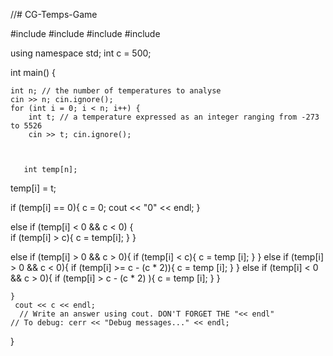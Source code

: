 //# CG-Temps-Game


#include <iostream>
#include <string>
#include <vector>
#include <algorithm>

   

using namespace std;
   int c = 500;


int main()
{


    
    int n; // the number of temperatures to analyse
    cin >> n; cin.ignore();
    for (int i = 0; i < n; i++) {
        int t; // a temperature expressed as an integer ranging from -273 to 5526
        cin >> t; cin.ignore();

 

       int temp[n];
 temp[i] = t;

 if (temp[i] == 0){
            c = 0;
            cout << "0" << endl;
           }
           
else if (temp[i] < 0 && c < 0) {  
    if (temp[i] > c){
        c = temp[i];
    }
}

else if (temp[i] > 0 && c > 0){
  if (temp[i] < c){
        c = temp [i];
  }
}
else if (temp[i] > 0 && c < 0){
  if (temp[i] >= c - (c * 2)){
        c = temp [i];
}
}
else if (temp[i] < 0 && c > 0){
  if (temp[i] > c - (c * 2)  ){
        c = temp [i];
  }
}
 

    }
     cout << c << endl;
      // Write an answer using cout. DON'T FORGET THE "<< endl"
    // To debug: cerr << "Debug messages..." << endl;

}

